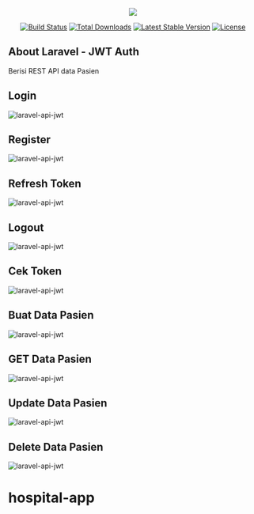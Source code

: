 <p align="center"><img src="https://laravel.com/assets/img/components/logo-laravel.svg"></p>

<p align="center">
<a href="https://travis-ci.org/laravel/framework"><img src="https://travis-ci.org/laravel/framework.svg" alt="Build Status"></a>
<a href="https://packagist.org/packages/laravel/framework"><img src="https://poser.pugx.org/laravel/framework/d/total.svg" alt="Total Downloads"></a>
<a href="https://packagist.org/packages/laravel/framework"><img src="https://poser.pugx.org/laravel/framework/v/stable.svg" alt="Latest Stable Version"></a>
<a href="https://packagist.org/packages/laravel/framework"><img src="https://poser.pugx.org/laravel/framework/license.svg" alt="License"></a>
</p>

## About Laravel - JWT Auth

Berisi REST API data Pasien 

## Login
![laravel-api-jwt](https://github.com/Prasdimas/hospital-app/blob/master/public/img/Login.png)
## Register
![laravel-api-jwt](https://github.com/Prasdimas/hospital-app/blob/master/public/img/register.png)
## Refresh Token
![laravel-api-jwt](https://github.com/Prasdimas/hospital-app/blob/master/public/img/refreshtoken.png)
## Logout
![laravel-api-jwt](https://github.com/Prasdimas/hospital-app/blob/master/public/img/logout.png)
## Cek Token
![laravel-api-jwt](https://github.com/Prasdimas/hospital-app/blob/master/public/img/cekdata.png)
## Buat Data Pasien 
![laravel-api-jwt](https://github.com/Prasdimas/hospital-app/blob/master/public/img/tambahdatapasien.png)
## GET Data Pasien 
![laravel-api-jwt](https://github.com/Prasdimas/hospital-app/blob/master/public/img/datapasien.png)
## Update Data Pasien 
![laravel-api-jwt](https://github.com/Prasdimas/hospital-app/blob/master/public/img/updatedatapasien.png)
## Delete Data Pasien 
![laravel-api-jwt](https://github.com/Prasdimas/hospital-app/blob/master/public/img/hapusdatapasien.png)


# hospital-app
